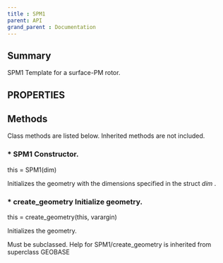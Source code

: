 ```yaml
---
title : SPM1
parent: API
grand_parent : Documentation
---
```

## Summary
SPM1 Template for a surface-PM rotor.
## PROPERTIES
## Methods
Class methods are listed below. Inherited methods are not included.
### * SPM1 Constructor.

this = SPM1(dim)

Initializes the geometry with the dimensions specified in
the struct *dim* .

### * create_geometry Initialize geometry.

this = create_geometry(this, varargin)

Initializes the geometry.

Must be subclassed.
Help for SPM1/create_geometry is inherited from superclass GEOBASE

